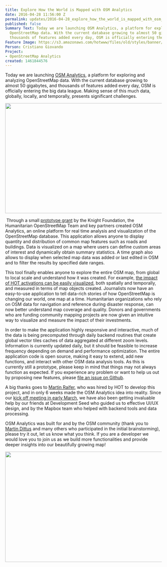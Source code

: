 ```yaml
---
title: Explore How the World is Mapped with OSM Analytics
date: 2016-04-28 11:56:00 Z
permalink: updates/2016-04-28_explore_how_the_world_is_mapped_with_osm_analytics
published: false
Summary Text: Today we are launching OSM Analytics, a platform for exploring and analyzing
  OpenStreetMap data. With the current database growing to almost 50 gigabytes, and
  thousands of features added every day, OSM is officially entering the big data league.
Feature Image: https://s3.amazonaws.com/hotwww/files/old/styles/banner/public/Screen+Shot+2016-04-28+at+14.05.34.png
Person: Cristiano Giovando
Project:
- OpenStreetMap Analytics
created: 1461844576
---
```


<p>Today we are launching <a href="http://osm-analytics.org/" target="_blank">OSM Analytics</a>, a platform for exploring and analyzing OpenStreetMap data. With the current database growing to almost 50 gigabytes, and thousands of features added every day, OSM is officially entering the big data league. Making sense of this much data, globally, locally, and temporally, presents significant challenges.</p><p><img src="https://s3.amazonaws.com/hotwww/files/old/Screen%20Shot%202016-04-28%20at%2014.05.34.png" alt="" style="width:640px;height:353px"></p><p>&nbsp;Through a small <a href="http://www.knightfoundation.org/grants/201551652/" target="_blank">prototype grant</a> by the Knight Foundation, the Humanitarian OpenStreetMap Team and key partners created OSM Analytics, an online platform for real time analysis and visualization of the OpenStreetMap database. This application allows anyone to display quantity and distribution of common map features such as roads and buildings. Data is visualized on a map where users can define custom areas of interest and dynamically obtain summary statistics. A time graph also allows to display when selected map data was added or last edited in OSM and to filter the results by specified date ranges.</p><p>This tool finally enables anyone to explore the entire OSM map, from global to local scale and understand how it was created. For example, <a href="http://osm-analytics.org/#/show/polygon:lwmnM~zbKei%7D%40uslAo%60k%40syzBi%7Bd%40fcB%7CtG%7DqrAvbfAk%7BmAcu%60Ae~%40zifBkcb%40%60naBufgAryv%40%60rf%40vrvDctb%40tu_%40uwsAvd_B%7DeSn%60Vwsl%40jndByfs%40rmnC%7DwDnhwBx%7C%7DAjesEvtcLfpO%60%7DpLksyEduF%7DkLdpsAnyv%40nrXza%40%60dwA%7Bvs%40ey%5BidjA%60~d%40ad%60%40%7B%7DHia%60Ab~~Aa_q%40zoNyghA%7DgvAej%7C%40akfF_oe%40%7C%60Mom%7B%40gjvAu%7B~EiulA/highways/recency" target="_blank">the impact of HOT activations can be easily visualized</a>, both spatially and temporally, and measured in terms of map objects created. Journalists now have an easy-to-use application to tell data-rich stories of how OpenStreetMap is changing our world, one map at a time. Humanitarian organizations who rely on OSM data for navigation and reference during disaster response, can now better understand map coverage and quality. Donors and governments who are funding community mapping projects are now given an intuitive way to visualize and measure the impact of their investments.</p><p>In order to make the application highly responsive and interactive, much of the data is being precomputed through daily backend routines that create global vector tiles caches of data aggregated at different zoom levels. Information is currently updated daily, but it should be feasible to increase frequency depending on demand and performance optimization. The entire application code is open source, making it easy to extend, add new functions, and interact with other OSM data analysis tools. As this is currently still a prototype, please keep in mind that things may not always function as expected. If you experience any problem or want to help us out by proposing new features, please <a href="https://github.com/hotosm/osm-analytics/issues" target="_blank">file an issue on Github</a>.</p><p>A big thanks goes to <a href="https://github.com/tyrasd" target="_blank">Martin Raifer</a>, who was hired by HOT to develop this project, and in only 6 weeks made the OSM Analytics idea into reality. Since our <a href="https://hotosm.org/updates/2016-03-10_osm_data_analysis_tool_development_kicks_off" target="_blank">kick off meeting in early March</a>, we have also been getting invaluable help by our friends at Development Seed who guided us to effective UI/UX design, and by the Mapbox team who helped with backend tools and data processing.</p><p>OSM Analytics was built for and by the OSM community (thank you to <a href="http://www.openstreetmap.org/user/dekstop/diary/35620" target="_blank">Martin Dittus</a> and many others who participated in the initial brainstorming), please try it out, let us know what you think. If you are a developer we would love you to join us as we build more functionalities and provide deeper insights into our beautifully growing map!</p><p><img src="https://s3.amazonaws.com/hotwww/files/old/Screen%20Shot%202016-04-28%20at%2013.48.33.png" alt="" style="width:640px;height:354px"></p><p>&nbsp;</p><p>&nbsp;</p>
